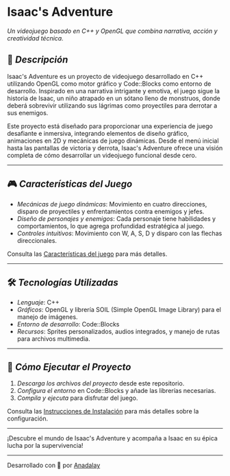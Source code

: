 # Isaac's Adventure  
*Un videojuego basado en C++ y OpenGL que combina narrativa, acción y creatividad técnica.*  

## 📖 *Descripción*  
Isaac's Adventure es un proyecto de videojuego desarrollado en C++ utilizando OpenGL como motor gráfico y Code::Blocks como entorno de desarrollo. Inspirado en una narrativa intrigante y emotiva, el juego sigue la historia de Isaac, un niño atrapado en un sótano lleno de monstruos, donde deberá sobrevivir utilizando sus lágrimas como proyectiles para derrotar a sus enemigos.  

Este proyecto está diseñado para proporcionar una experiencia de juego desafiante e inmersiva, integrando elementos de diseño gráfico, animaciones en 2D y mecánicas de juego dinámicas. Desde el menú inicial hasta las pantallas de victoria y derrota, Isaac's Adventure ofrece una visión completa de cómo desarrollar un videojuego funcional desde cero.  

---

## 🎮 *Características del Juego*  
- *Mecánicas de juego dinámicas*: Movimiento en cuatro direcciones, disparo de proyectiles y enfrentamientos contra enemigos y jefes.  
- *Diseño de personajes y enemigos*: Cada personaje tiene habilidades y comportamientos, lo que agrega profundidad estratégica al juego.  
- *Controles intuitivos*: Movimiento con W, A, S, D y disparo con las flechas direccionales.
  
Consulta las [Características del juego](./Isaacs%20Adventure%20Juego.pdf) para más detalles.

---

## 🛠️ *Tecnologías Utilizadas*  
- *Lenguaje*: C++  
- *Gráficos*: OpenGL y librería SOIL (Simple OpenGL Image Library) para el manejo de imágenes.  
- *Entorno de desarrollo*: Code::Blocks  
- *Recursos*: Sprites personalizados, audios integrados, y manejo de rutas para archivos multimedia.  

---

## 🚀 *Cómo Ejecutar el Proyecto*  
1. *Descarga los archivos del proyecto* desde este repositorio.  
2. *Configura el entorno* en Code::Blocks y añade las librerías necesarias.  
3. *Compila y ejecuta* para disfrutar del juego.  

Consulta las [Instrucciones de Instalación](./Instrucciones-Isaacs%20Adventure.pdf) para más detalles sobre la configuración.  

---

¡Descubre el mundo de Isaac's Adventure y acompaña a Isaac en su épica lucha por la supervivencia!

---
  Desarrollado con 💖 por [Anadalay](https://www.linkedin.com/in/anadalay-laureani/)
